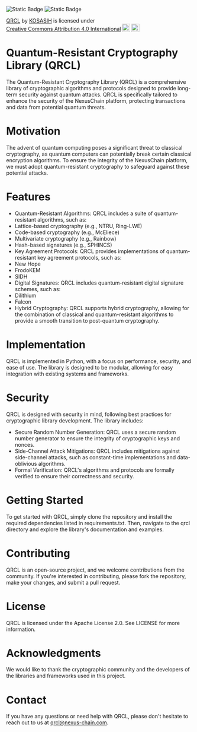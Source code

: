 ![Static Badge](https://img.shields.io/badge/%F0%9F%93%92-QRCL-blue)
![Static Badge](https://img.shields.io/badge/%F0%9F%93%A1-NexusChain-green)

<p xmlns:cc="http://creativecommons.org/ns#" xmlns:dct="http://purl.org/dc/terms/"><a property="dct:title" rel="cc:attributionURL" href="https://github.com/KOSASIH/nexus-chain/tree/main/project/qrcl">QRCL</a> by <a rel="cc:attributionURL dct:creator" property="cc:attributionName" href="https://www.linkedin.com/in/kosasih-81b46b5a">KOSASIH</a> is licensed under <a href="https://creativecommons.org/licenses/by/4.0/?ref=chooser-v1" target="_blank" rel="license noopener noreferrer" style="display:inline-block;">Creative Commons Attribution 4.0 International<img style="height:22px!important;margin-left:3px;vertical-align:text-bottom;" src="https://mirrors.creativecommons.org/presskit/icons/cc.svg?ref=chooser-v1" alt=""><img style="height:22px!important;margin-left:3px;vertical-align:text-bottom;" src="https://mirrors.creativecommons.org/presskit/icons/by.svg?ref=chooser-v1" alt=""></a></p>

# Quantum-Resistant Cryptography Library (QRCL)
The Quantum-Resistant Cryptography Library (QRCL) is a comprehensive library of cryptographic algorithms and protocols designed to provide long-term security against quantum attacks. QRCL is specifically tailored to enhance the security of the NexusChain platform, protecting transactions and data from potential quantum threats.

# Motivation
The advent of quantum computing poses a significant threat to classical cryptography, as quantum computers can potentially break certain classical encryption algorithms. To ensure the integrity of the NexusChain platform, we must adopt quantum-resistant cryptography to safeguard against these potential attacks.

# Features
- Quantum-Resistant Algorithms: QRCL includes a suite of quantum-resistant algorithms, such as:
- Lattice-based cryptography (e.g., NTRU, Ring-LWE)
- Code-based cryptography (e.g., McEliece)
- Multivariate cryptography (e.g., Rainbow)
- Hash-based signatures (e.g., SPHINCS)
- Key Agreement Protocols: QRCL provides implementations of quantum-resistant key agreement protocols, such as:
- New Hope
- FrodoKEM
- SIDH
- Digital Signatures: QRCL includes quantum-resistant digital signature schemes, such as:
- Dilithium
- Falcon
- Hybrid Cryptography: QRCL supports hybrid cryptography, allowing for the combination of classical and quantum-resistant algorithms to provide a smooth transition to post-quantum cryptography.

# Implementation
QRCL is implemented in Python, with a focus on performance, security, and ease of use. The library is designed to be modular, allowing for easy integration with existing systems and frameworks.

# Security
QRCL is designed with security in mind, following best practices for cryptographic library development. The library includes:

- Secure Random Number Generation: QRCL uses a secure random number generator to ensure the integrity of cryptographic keys and nonces.
- Side-Channel Attack Mitigations: QRCL includes mitigations against side-channel attacks, such as constant-time implementations and data-oblivious algorithms.
- Formal Verification: QRCL's algorithms and protocols are formally verified to ensure their correctness and security.

# Getting Started
To get started with QRCL, simply clone the repository and install the required dependencies listed in requirements.txt. Then, navigate to the qrcl directory and explore the library's documentation and examples.

# Contributing
QRCL is an open-source project, and we welcome contributions from the community. If you're interested in contributing, please fork the repository, make your changes, and submit a pull request.

# License
QRCL is licensed under the Apache License 2.0. See LICENSE for more information.

# Acknowledgments
We would like to thank the cryptographic community and the developers of the libraries and frameworks used in this project.

# Contact
If you have any questions or need help with QRCL, please don't hesitate to reach out to us at qrcl@nexus-chain.com.
